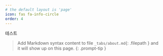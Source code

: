 ```yaml
---
# the default layout is 'page'
icon: fas fa-info-circle
order: 4
---
```


테스트
> Add Markdown syntax content to file `_tabs/about.md`{: .filepath } and it will show up on this page.
{: .prompt-tip }
